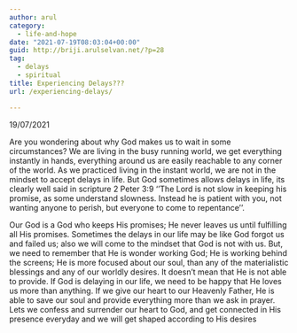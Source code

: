 ```yaml
---
author: arul
category:
  - life-and-hope
date: "2021-07-19T08:03:04+00:00"
guid: http://briji.arulselvan.net/?p=28
tag:
  - delays
  - spiritual
title: Experiencing Delays???
url: /experiencing-delays/

---
```

19/07/2021

Are you wondering about why God makes us to wait in some circumstances? We are living in the busy running world, we get everything instantly in hands, everything around us are easily reachable to any corner of the world. As we practiced living in the instant world, we are not in the mindset to accept delays in life. But God sometimes allows delays in life, its clearly well said in scripture 2 Peter 3:9 ‘’The Lord is not slow in keeping his promise, as some understand slowness. Instead he is patient with you, not wanting anyone to perish, but everyone to come to repentance’’.

Our God is a God who keeps His promises; He never leaves us until fulfilling all His promises. Sometimes the delays in our life may be like God forgot us and failed us; also we will come to the mindset that God is not with us. But, we need to remember that He is wonder working God; He is working behind the screens; He is more focused about our soul, than any of the materialistic blessings and any of our worldly desires. It doesn’t mean that He is not able to provide. If God is delaying in our life, we need to be happy that He loves us more than anything. If we give our heart to our Heavenly Father, He is able to save our soul and provide everything more than we ask in prayer. Lets we confess and surrender our heart to God, and get connected in His presence everyday and we will get shaped according to His desires
